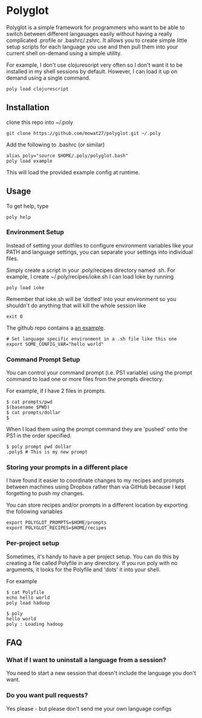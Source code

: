 # Polyglot

Polyglot is a simple framework for programmers who want to be able to switch between different langauages easily without having a really complicated .profile or .bashrc/.zshrc. It allows you to create simple little setup scripts for each language you use and then pull them into your current shell on-demand using a simple utility.

For example, I don't use clojurescript very often so I don't want it to be installed in my shell sessions by default.  However, I can load it up on demand using a single command.

```
poly load clojurescript
```

## Installation

clone this repo into ~/.poly

```
git clone https://github.com/mowat27/polyglot.git ~/.poly
```

Add the following to .bashrc (or similar)

```
alias poly="source $HOME/.poly/polyglot.bash"
poly load example
```

This will load the provided example config at runtime.

## Usage

To get help, type

```
poly help
```

### Environment Setup

Instead of setting your dotfiles to configure environment variables like your PATH and language settings, you can separate your settings into individual files.

Simply create a script in your .poly/recipes directory named <env>.sh.  For example, I create ~/.poly/recipes/ioke.sh I can load Ioke by running

```
poly load ioke
```

Remember that ioke.sh will be 'dotted' into your environment so you shouldn't do anything that will kill the whole session like

```
exit 0
```

The github repo contains a [an example](https://github.com/mowat27/polyglot/blob/master/recipes/example.sh).

```shell
# Set language specific environment in a .sh file like this one
export SOME_CONFIG_VAR="hello world"
```

### Command Prompt Setup

You can control your command prompt (i.e. PS1 variable) using the prompt command to load one or more files from the prompts directory.

For example, if I have 2 files in prompts.

```shell
$ cat prompts/pwd
$(basename $PWD)
$ cat prompts/dollar
$
```
When I load them using the prompt command they are 'pushed' onto the PS1 in the order specified.

```shell
$ poly prompt pwd dollar
.poly$ # This is my new prompt
```

### Storing your prompts in a different place

I have found it easier to coordinate changes to my recipes and prompts between machines using Dropbox rather
than via GitHub because I kept forgetting to push my changes.

You can store recipes and/or prompts in a different location by exporting the following variables

```shell
export POLYGLOT_PROMPTS=$HOME/prompts
export POLYGLOT_RECIPES=$HOME/recipes
```

### Per-project setup

Sometimes, it's handy to have a per project setup.  You can do this by creating a file called Polyfile in any direrctory.  If you run poly with no arguments, it looks for the Polyfile and 'dots' it into your shell.

For example

```
$ cat Polyfile
echo hello world
poly load hadoop

$ poly
hello world
poly : Loading hadoop
```

## FAQ

### What if I want to uninstall a language from a session?

You need to start a new session that doesn't include the language you don't want.

### Do you want pull requests?

Yes please - but please don't send me your own language configs
